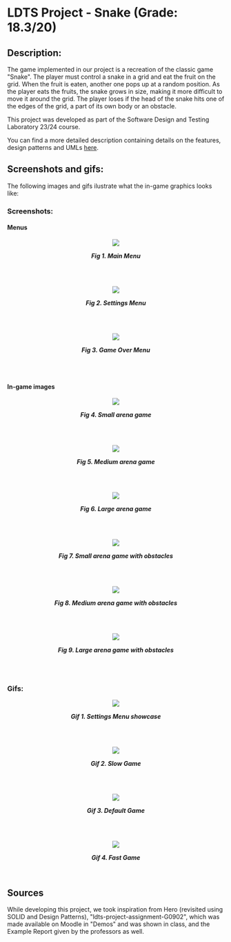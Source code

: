 # LDTS Project - Snake (Grade: 18.3/20)

## Description:
The game implemented in our project is a recreation of the classic game "Snake". The player must control a snake in a grid and eat the fruit on the grid. When the fruit is eaten, another one pops up at a random position. As the player eats the fruits, the snake grows in size, making it more difficult to move it around the grid. The player loses if the head of the snake hits one of the edges of the grid, a part of its own body or an obstacle.

This project was developed as part of the Software Design and Testing Laboratory 23/24 course.

You can find a more detailed description containing details on the features, design patterns and UMLs [here](docs/README.md).

## Screenshots and gifs:
The following images and gifs ilustrate what the in-game graphics looks like:

### Screenshots:

#### Menus

<p align="center" justify="center">
  <img src="docs/images/screenshots/Main menu.png"/>
</p>
<p align="center">
  <b><i>Fig 1. Main Menu </i></b>
</p>  

<br>
<br />

<p align="center" justify="center">
  <img src="docs/images/screenshots/Settings Menu.png"/>
</p>
<p align="center">
  <b><i>Fig 2. Settings Menu </i></b>  
</p>  

<br>
<br />

<p align="center" justify="center">
  <img src="docs/images/screenshots/Game Over Menu.png"/>
</p>
<p align="center">
  <b><i>Fig 3. Game Over Menu </i></b>  
</p>  

<br>
<br />

#### In-game images

<p align="center" justify="center">
  <img src="docs/images/screenshots/Small Game.png"/>
</p>
<p align="center">
  <b><i>Fig 4. Small arena game </i></b>  
</p>  

<br>
<br />

<p align="center" justify="center">
  <img src="docs/images/screenshots/Medium Game.png"/>
</p>
<p align="center">
  <b><i>Fig 5. Medium arena game </i></b>  
</p>  

<br>
<br />

<p align="center" justify="center">
  <img src="docs/images/screenshots/Large Game.png"/>
</p>
<p align="center">
  <b><i>Fig 6. Large arena game </i></b>  
</p>  

<br>
<br />

<p align="center" justify="center">
  <img src="docs/images/screenshots/Small Obstacles Game.png"/>
</p>
<p align="center">
  <b><i>Fig 7. Small arena game with obstacles </i></b>  
</p>  

<br>
<br />

<p align="center" justify="center">
  <img src="docs/images/screenshots/Medium Obstacles Game.png"/>
</p>
<p align="center">
  <b><i>Fig 8. Medium arena game with obstacles </i></b>  
</p>  

<br>
<br />

<p align="center" justify="center">
  <img src="docs/images/screenshots/Large Obstacles Game.png"/>
</p>
<p align="center">
  <b><i>Fig 9. Large arena game with obstacles </i></b>  
</p>  

<br>
<br />

### Gifs:

<p align="center" justify="center">
  <img src="docs/gifs/settings showcase gif.gif"/>
</p>
<p align="center">
  <b><i>Gif 1. Settings Menu showcase </i></b>
</p>

<br>
<br />

<p align="center" justify="center">
  <img src="docs/gifs/slow gif.gif"/>
</p>
<p align="center">
  <b><i>Gif 2. Slow Game </i></b>
</p>

<br>
<br />

<p align="center" justify="center">
  <img src="docs/gifs/default game gif.gif"/>
</p>
<p align="center">
  <b><i>Gif 3. Default Game </i></b>
</p>

<br>
<br />

<p align="center" justify="center">
  <img src="docs/gifs/fast gif.gif"/>
</p>
<p align="center">
  <b><i>Gif 4. Fast Game </i></b>
</p>

<br>

## Sources

While developing this project, we took inspiration from Hero (revisited using SOLID and Design Patterns), "ldts-project-assignment-G0902", which was made available on Moodle in "Demos" and was shown in class, and the Example Report given by the professors as well.
<br />

